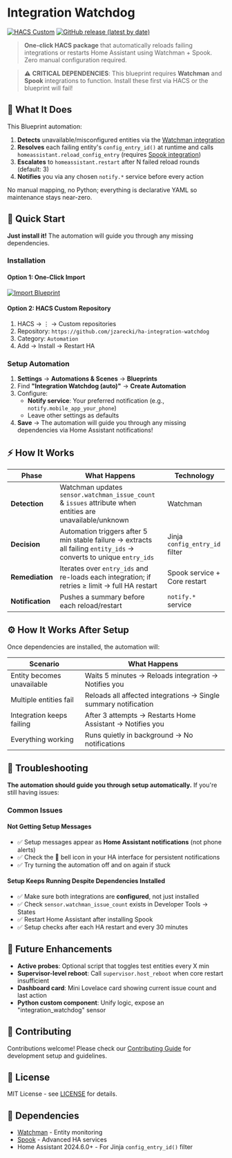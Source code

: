 # Integration Watchdog

[![HACS Custom](https://img.shields.io/badge/HACS-Custom-orange.svg)](https://github.com/custom-components/hacs)
[![GitHub release (latest by date)](https://img.shields.io/github/v/release/jzarecki/ha-integration-watchdog)](https://github.com/jzarecki/ha-integration-watchdog/releases)

> **One-click HACS package** that automatically reloads failing integrations or restarts Home Assistant using Watchman + Spook. Zero manual configuration required.

> ⚠️ **CRITICAL DEPENDENCIES**: This blueprint requires **Watchman** and **Spook** integrations to function. Install these first via HACS or the blueprint will fail!

## 🎯 What It Does

This Blueprint automation:

1. **Detects** unavailable/misconfigured entities via the [Watchman integration](https://github.com/dummylabs/thewatchman)
2. **Resolves** each failing entity's `config_entry_id()` at runtime and calls `homeassistant.reload_config_entry` (requires [Spook integration](https://github.com/frenck/spook))
3. **Escalates** to `homeassistant.restart` after N failed reload rounds (default: 3)
4. **Notifies** you via any chosen `notify.*` service before every action

No manual mapping, no Python; everything is declarative YAML so maintenance stays near-zero.

## 🚀 Quick Start

**Just install it!** The automation will guide you through any missing dependencies.

### Installation

#### Option 1: One-Click Import
[![Import Blueprint](https://my.home-assistant.io/badges/blueprint_import.svg)](https://my.home-assistant.io/redirect/blueprint_import/?blueprint_url=https%3A//raw.githubusercontent.com/jzarecki/ha-integration-watchdog/main/blueprints/automation/integration_watchdog_auto.yaml)

#### Option 2: HACS Custom Repository
1. HACS → ⋮ → Custom repositories
2. Repository: `https://github.com/jzarecki/ha-integration-watchdog`
3. Category: `Automation`
4. Add → Install → Restart HA

### Setup Automation

1. **Settings** → **Automations & Scenes** → **Blueprints**
2. Find **"Integration Watchdog (auto)"** → **Create Automation**  
3. Configure:
   - **Notify service**: Your preferred notification (e.g., `notify.mobile_app_your_phone`)
   - Leave other settings as defaults
4. **Save** → The automation will guide you through any missing dependencies via Home Assistant notifications!

## ⚡ How It Works

| Phase | What Happens | Technology |
|-------|-------------|------------|
| **Detection** | Watchman updates `sensor.watchman_issue_count` & `issues` attribute when entities are unavailable/unknown | Watchman |
| **Decision** | Automation triggers after 5 min stable failure → extracts all failing `entity_ids` → converts to unique `entry_ids` | Jinja `config_entry_id` filter |
| **Remediation** | Iterates over `entry_ids` and re-loads each integration; if retries ≥ limit → full HA restart | Spook service + Core restart |
| **Notification** | Pushes a summary before each reload/restart | `notify.*` service |

## ⚙️ How It Works After Setup

Once dependencies are installed, the automation will:

| Scenario | What Happens |
|----------|-------------|
| Entity becomes unavailable | Waits 5 minutes → Reloads integration → Notifies you |
| Multiple entities fail | Reloads all affected integrations → Single summary notification |
| Integration keeps failing | After 3 attempts → Restarts Home Assistant → Notifies you |
| Everything working | Runs quietly in background → No notifications |

## 🚨 Troubleshooting

**The automation should guide you through setup automatically.** If you're still having issues:

### Common Issues

#### Not Getting Setup Messages
- ✅ Setup messages appear as **Home Assistant notifications** (not phone alerts)
- ✅ Check the 🔔 bell icon in your HA interface for persistent notifications
- ✅ Try turning the automation off and on again if stuck

#### Setup Keeps Running Despite Dependencies Installed
- ✅ Make sure both integrations are **configured**, not just installed
- ✅ Check `sensor.watchman_issue_count` exists in Developer Tools → States  
- ✅ Restart Home Assistant after installing Spook
- ✅ Setup checks after each HA restart and every 30 minutes

## 🔮 Future Enhancements

- **Active probes**: Optional script that toggles test entities every X min
- **Supervisor-level reboot**: Call `supervisor.host_reboot` when core restart insufficient
- **Dashboard card**: Mini Lovelace card showing current issue count and last action
- **Python custom component**: Unify logic, expose an "integration_watchdog" sensor

## 🤝 Contributing

Contributions welcome! Please check our [Contributing Guide](CONTRIBUTING.md) for development setup and guidelines.

## 📄 License

MIT License - see [LICENSE](LICENSE) for details.

## 🙏 Dependencies

- [Watchman](https://github.com/dummylabs/thewatchman) - Entity monitoring
- [Spook](https://github.com/frenck/spook) - Advanced HA services
- Home Assistant 2024.6.0+ - For Jinja `config_entry_id()` filter